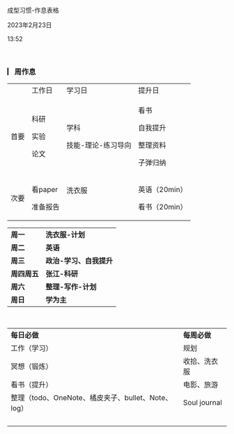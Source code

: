 成型习惯-作息表格

2023年2月23日

13:52

 

### **▏​周作息**

<table>
<tbody>
<tr class="odd">
<td> </td>
<td>工作日</td>
<td>学习日</td>
<td>提升日</td>
</tr>
<tr class="even">
<td>首要</td>
<td><p>科研</p>
<p>实验</p>
<p>论文</p></td>
<td><p>学科</p>
<p>技能-理论-练习导向</p></td>
<td><p>看书</p>
<p>自我提升</p>
<p>整理资料</p>
<p>子弹归纳</p></td>
</tr>
<tr class="odd">
<td>次要</td>
<td><p>看paper</p>
<p>准备报告</p></td>
<td><p>洗衣服</p>
<p> </p></td>
<td><p>英语（20min）</p>
<p>看书（20min）</p></td>
</tr>
</tbody>
</table>

|              |                         |
|--------------|-------------------------|
| **周一**     | **洗衣服-计划**         |
| **周二**     | **英语**                |
| **周三**     | **政治-学习、自我提升** |
| **周四周五** | **张江-科研**           |
| **周六**     | **整理-写作-计划**      |
| **周日**     | **学为主**              |

 

|                                                    |              |
|----------------------------------------------------|--------------|
| **每日必做**                                       | **每周必做** |
| 工作（学习）                                       | 规划         |
| 冥想（锻炼）                                       | 收拾、洗衣服 |
| 看书（提升）                                       | 电影、旅游   |
| 整理（todo、OneNote、橘皮夹子、bullet、Note、log） | Soul journal |
|                                                    |              |
